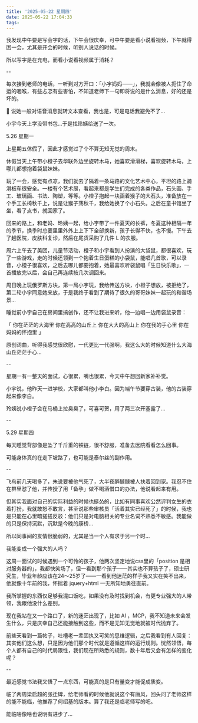 ```yaml
---
title: '2025-05-22 星期四'
date: 2025-05-22 17:04:33
tags:
---
```


我发现中午要是写会字的话，下午会很庆幸，可中午要是看小说看视频，下午就得困一会，尤其是开会的时候，听别人说话的时候。

所以写字是在充电，而看小说看视频属于消耗？

--

每次接到老师的电话，一听到对方开口：「小宇妈妈——」，我就会像被人扼住了命运的咽喉，有些忐忑有些害怕，不知道老师下一句即将说的是什么消息，好的还是坏的。

🚗 说她一般对语音消息就转文本查看，我也是，可是电话我避免不了...

小宇今天上学没带书包...于是找玲姨给送了一次。


5.26 星期一

上星期五休假了，因此才感觉过了个不算无知无觉的周末。

休假当天上午带小橙子去华联外边坐旋转木马，她喜欢滑滑梯，喜欢旋转木马，上哪儿都想抱着袋鼠妹妹。

玩了一会，感觉有点凉，我们就去了隔着一条马路的文化艺术中心，平坦的路上骑滑板车很安全。一楼有个艺术展，看起来都是学生们完成的各类作品，石头画、手工、玻璃画、书法、陶塑，等等。小橙子抱起一块画着猴子的大石头，准备放在一个手工长椅秋千上，说是让猴子荡秋千，我给她换了个小石头。之后在童书馆坐了坐，看了点书，就回家了。

回来的路上，和老妈、玲姨一起，给小宇带了一件夏天的长裤，冬夏这种相隔一年的季节，换季时总要里里外外上上下下全部换新，孩子长得不快，也不慢。下午去了趟医院，皮肤科复诊，然后在尾货采购了几件 L 的衣服。

周六上午去了美团，儿童节活动，橙子和小宇看到人扮演的大袋鼠，都很喜欢，玩了一些游戏，走的时候还领到一个抱着生日蛋糕的小袋鼠，能唱几首歌，可以录音，小橙子很喜欢，之后去哪儿都要抱着，她最喜欢听袋鼠唱「生日快乐歌」，一首播放完以后，会自己再连续按几次调回来。

周日晚上玩俄罗斯方块，第一局小宇玩，我给传送方块，小橙子想放，被拒绝了，第二轮小宇同意她来放，于是我终于看到了期待了很久的哥哥妹妹一起玩的和谐场景...

睡觉前小宇自己在房间里搞创作，还不让我进来听，他一边唱一边用袋鼠录音：

「
你在茫茫的大海里
你在高高的山丘上
你在大大的高山上
你在我的手心里
你在妈妈的怀抱里
」

原创词曲，听得我感觉很欣慰，一代更比一代强啊，我这么大的时候知道什么大海山丘茫茫手心...

--

星期一有一整天的面试，心很累，嘴也很累，今天中午想回新家补补觉。

小宇说，他昨天一进学校，大家都叫他小李白。因为端午节要穿古装，他的古装穿起来像李白。

玲姨说小橙子会在马桶上拉臭臭了，可喜可贺，用了两三次开塞露了...

--

5.29 星期四

每天睡觉背部像是坠了千斤重的铁链，很不舒服，准备去医院看看怎么回事。

可能身体真的在走下坡路了，也可能是泰尔丝的副作用。

--

飞鸟前几天喝多了，朱说要被他气死了，大半夜醉醺醺被人扶着回到家。我忍不住在群里怼了他，并传授了用「备孕」做不喝酒借口的办法，他说看起来有用。

但其实我面对自己的实际利益的时候也挺怂的，比如有同事喜欢公然评判女生的衣着打扮，我就敢怒不敢言，甚至说那些审核员「活着其实已经死了」的时候，我也是只能在心里暗搓搓反驳：他们只是对电脑相关的专业名词不熟悉不敏感。我能做的只是保持沉默，沉默是今晚的康桥...

所以同事间的友情很脆弱的，尤其是当一个人有求于另一个时...

我能变成一个强大的人吗？

这周一面试的时候遇到一个可怜的孩子，他两次坚定地说css里的「position 是相对服务器的」，我都快笑场了，但一看到那个孩子——其实也不算孩子了，硕士研究生，毕业年龄应该在24～25岁了——一看到他迷茫的样子我又实在笑不出来，他就像十年前的我，怀揣着 jquery+html 一无所知地勇往直前。

我所掌握的东西仅足够我混口饭吃，如果没有及时找到机会，有更专业强大的人带领，我跟他没什么差别。

现在我站在又一个路口了，新的迷茫出现了，比如 AI ，MCP，我不知道未来会发生什么，只是庆幸自己还能接触到这些，而不是无知无觉地就被时代抛弃了。

前些天看到一篇帖子，吐槽老一辈固执又可笑的思维逻辑，之后我看到有人回复：其实他们这么想，只是因为他们那个时代就是遵循这样的运行规则。恍然领悟，每个人都有自己的时代局限性，我们现在所熟悉的规则，数十年后又会有怎样的变化呢？

--

最近感觉书法我又悟了一点东西，可能真的是只有量变才能促成质变。

临了两周梁启超的张迁碑，给老师看的时候他就说这个有唐风，回头问了老师这样的能不能临，他推荐了何绍基的版本。算了我还是临老师写的吧。

能临啥像啥也说明有进步了...

